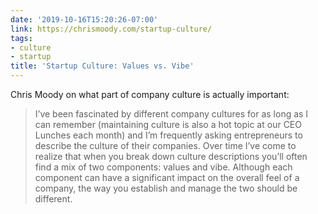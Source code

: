 ```yaml
---
date: '2019-10-16T15:20:26-07:00'
link: https://chrismoody.com/startup-culture/
tags:
- culture
- startup
title: 'Startup Culture: Values vs. Vibe'
---
```


Chris Moody on what part of company culture is actually important:

>I’ve been fascinated by different company cultures for as long as I can remember (maintaining culture is also a hot topic at our CEO Lunches each month) and I’m frequently asking entrepreneurs to describe the culture of their companies. Over time I’ve come to realize that when you break down culture descriptions you’ll often find a mix of two components: values and vibe. Although each component can have a significant impact on the overall feel of a company, the way you establish and manage the two should be different.
